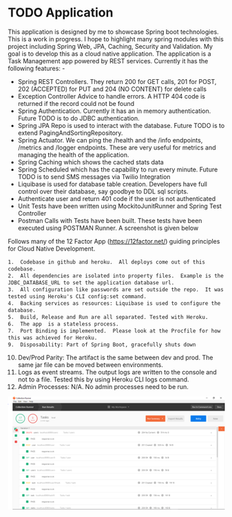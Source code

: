 # TODO Application
This application is designed by me to showcase Spring boot technologies.  This is a work in progress.  I hope to highlight many spring modules with this project including Spring Web, JPA, Caching, Security and Validation.  My goal is to develop this as a cloud native application.  The application is a Task Management app powered by REST services.  Currently it has the following features: - 

- Spring REST Controllers.  They return 200 for GET calls, 201 for POST, 202 (ACCEPTED) for PUT and 204 (NO CONTENT) for delete calls
- Exception Controller Advice to handle errors. A HTTP 404 code is returned if the record could not be found
- Spring Authentication.  Currently it has an in memory authentication. Future TODO is to do JDBC authentication.
- Spring JPA Repo is used to interact with the database. Future TODO is to extend PagingAndSortingRepository.
- Spring Actuator. We can ping the /health and the /info endpoints, /metrics and /logger endpoints.  These are very useful for metrics and   managing the health of the application.
- Spring Caching which shows the cached stats data
- Spring Scheduled which has the capability to run every minute.  Future TODO is to send SMS messages via Twilio Integration
- Liquibase is used for database table creation.  Developers have full control over their database, say goodbye to DDL sql scripts.
- Authenticate user and return  401 code if the user is not authenticated
- Unit Tests have been written using MockitoJunitRunner and Spring Test Controller
- Postman Calls with Tests have been built.  These tests have been executed using POSTMAN Runner. A screenshot is given below

Follows many of the 12 Factor App (https://12factor.net/) guiding principles for Cloud Native Development.

    1.  Codebase in github and heroku.  All deploys come out of this codebase.
    2.  All dependencies are isolated into property files.  Example is the JDBC_DATABASE_URL to set the application database url.
    3.  All configuration like passwords are set outside the repo.  It was tested using Heroku's CLI config:set command.
    4.  Backing services as resources: Liquibase is used to configure the database.
    5.  Build, Release and Run are all separated. Tested with Heroku.
    6.  The app  is a stateless process.
    7.  Port Binding is implemented.  Please look at the Procfile for how this was achieved for Heroku.
    9.  Disposability: Part of Spring Boot, gracefully shuts down
   10.  Dev/Prod Parity: The artifact is the same between dev and prod.  The same jar file can be moved between environments.
   11.  Logs as event streams. The output logs are written to the console and not to a file. 
	     Tested this by using Heroku CLI logs command.
   12.  Admin Processes: N/A. No admin processes need to be run.

![Alt text](Todo_Test_run.PNG?raw=true "Postman REST calls with tests")

